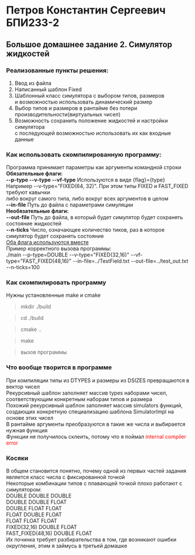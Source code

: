 # Петров Константин Сергеевич БПИ233-2
## Большое домашнее задание 2. Симулятор жидкостей

### Реализованные пункты решения:

1. Ввод из файла
2. Написанный шаблон Fixed
3. Шаблонный класс симулятора с выбором типов, размеров\
и возможностью использовать динамический размер
4. Выбор типов и размеров в рантайме без потери производительности(виртуальных чисел)
5. Возможность сохранить положение жидкостей и настройки симулятора\
с последующей возможностью использовать их как входные данные


### Как использовать скомпилированную программу:
Программа принимает параметры как аргументы командной строки\
**Обязательные флаги:**\
**--p-type --v-type --vf-type** Используются в виде {flag}={type}\
Например --v-type="FIXED(64, 32)". При этом типы FIXED и FAST_FIXED требуют кавычки\
либо вокруг самого типа, либо вокруг всех аргументов в целом\
**--in-file** Путь до файла с параметрами симуляции\
**Необязательные флаги:**\
**--out-file** Путь до файла, в который будет симулятор будет сохранять состояние жидкостей\
**--n-ticks** Число, означающее количество тиков, раз в которое симулятор будет сохранять состояние\
<ins>Оба флага используются вместе</ins>\
Пример корректного вызова программы:\
./main --p-type=DOUBLE --v-type="FIXED(32,16)" --vf-type="FAST_FIXED(48,16)" --in-file=../TestField.txt --out-file=../test_out.txt --n-ticks=100

### Как скомпилировать программу
Нужны установленные make и cmake

> mkdir ./build

> cd ./build

> cmake ..

> make

> вызов программы

### Что вообще творится в программе

При компиляции типы из DTYPES и размеры из DSIZES превращаются в вектор чисел\
Рекурсивный шаблон заполняет массив types наборами чисел, соответствующим конкретным наборам типов и размера\
Похожий рекурсивный шаблон заполняет массив simulators функций, создающих конкретную специализацию шаблона SimulatorImpl на основе этих чисел\
В рантайме аргументы преобразуются в такие же числа и выбирается нужная функция\
Функции не получилось склеить, потому что я поймал <span style="color:red">internal compiler error</span>

### Косяки

В общем становится понятно, почему одной из первых частей задания является класс числа с фиксированной точкой\
Некоторые комбинации типов с плавающей точкой плохо работают с симулятором:\
DOUBLE DOUBLE DOUBLE\
DOUBLE DOUBLE FLOAT\
DOUBLE FLOAT FLOAT\
FLOAT DOUBLE FLOAT\
FLOAT FLOAT FLOAT\
FIXED(32,16) DOUBLE FLOAT\
FAST_FIXED(48,16) DOUBLE FLOAT\
Их починка требует разбирательства в том, где возникают ошибки округления, этим я займусь в третьей домашке

